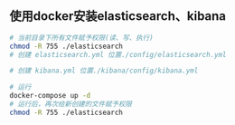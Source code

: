 ## 使用docker安装elasticsearch、kibana

```sh
# 当前目录下所有文件赋予权限(读、写、执行)
chmod -R 755 ./elasticsearch
# 创建 elasticsearch.yml 位置./config/elasticsearch.yml

# 创建 kibana.yml 位置./kibana/config/kibana.yml

# 运行
docker-compose up -d
# 运行后，再次给新创建的文件赋予权限
chmod -R 755 ./elasticsearch
```

